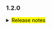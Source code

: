 <!--
 Licensed to the Apache Software Foundation (ASF) under one or more
 contributor license agreements.  See the NOTICE file distributed with
 this work for additional information regarding copyright ownership.
 The ASF licenses this file to You under the Apache License, Version 2.0
 (the "License"); you may not use this file except in compliance with
 the License.  You may obtain a copy of the License at

     http://www.apache.org/licenses/LICENSE-2.0

 Unless required by applicable law or agreed to in writing, software
 distributed under the License is distributed on an "AS IS" BASIS,
 WITHOUT WARRANTIES OR CONDITIONS OF ANY KIND, either express or implied.
 See the License for the specific language governing permissions and
 limitations under the License.
 -->

### 1.2.0

<details>	
  <summary><mark>Release notes</mark></summary>

  ### Seata-go 1.2.0	

Seata-go 1.2.0 发布。

Seata-go 是一款开源的分布式事务解决方案，提供高性能和简单易用的分布式事务服务。

此版本更新如下：

### feature：

- [[#534](https://github.com/apache/incubator-seata-go/pull/534)] 支持 session 的负载均衡
- [[#535](https://github.com/apache/incubator-seata-go/pull/535)] 添加加成测试

### bugfix：

- [[#540](https://github.com/apache/incubator-seata-go/pull/540)] 修复初始化 xa 模式的 bug
- [[#545](https://github.com/apache/incubator-seata-go/pull/545)] 修复 xa 模式获取 db 版本号的 bug
- [[#548](https://github.com/apache/incubator-seata-go/pull/548)] 修复启动 xa 时候会失败的 bug
- [[#556](https://github.com/apache/incubator-seata-go/pull/556)] 修复 xa 数据源的 bug
- [[#562](https://github.com/apache/incubator-seata-go/pull/562)] 修复提交 xa 全局事务的 bug
- [[#564](https://github.com/apache/incubator-seata-go/pull/564)] 修复提交 xa 分支事务的 bug
- [[#566](https://github.com/apache/incubator-seata-go/pull/566)] 修复使用 xa 数据源执行本地事务的 bug

### optimize:

- [[#523](https://github.com/apache/incubator-seata-go/pull/523)] 优化 CI 流程
- [[#525](https://github.com/apache/incubator-seata-go/pull/456)] 将 jackson 序列化重命名为 json
- [[#532](https://github.com/apache/incubator-seata-go/pull/532)] 移除重复的代码
- [[#536](https://github.com/apache/incubator-seata-go/pull/536)] 优化 go import 代码格式
- [[#554](https://github.com/apache/incubator-seata-go/pull/554)] 优化 xa 模式的性能
- [[#561](https://github.com/apache/incubator-seata-go/pull/561)] 优化 xa 模式的日志输出

### test:


### doc:
- [[#550](https://github.com/apache/incubator-seata-go/pull/550)] 添加 1.2.0 版本的改动日志


### contributors:

非常感谢以下 contributors 的代码贡献。若有无意遗漏，请报告。

- [georgehao](https://github.com/georgehao)
- [luky116](https://github.com/luky116)
- [jasondeng1997](https://github.com/jasondeng1997)
- [106umao](https://github.com/106umao)
- [wang1309](https://github.com/wang1309)
- [iSuperCoder](https://github.com/iSuperCoder)
- [Charlie17Li](https://github.com/Charlie17Li)
- [Code-Fight](https://github.com/Code-Fight)
- [Kirhaku](https://github.com/Kirhaku)
- [Vaderkai](https://github.com/VaderKai)




同时，我们收到了社区反馈的很多有价值的issue和建议，非常感谢大家。

</detail>

